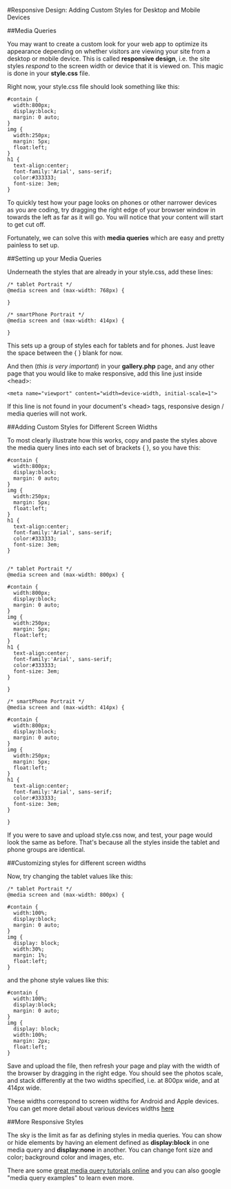 #Responsive Design: Adding Custom Styles for Desktop and Mobile Devices

##Media Queries

You may want to create a custom look for your web app to optimize its appearance depending on whether visitors are viewing your site from a desktop or mobile device. This is called **responsive design**, i.e. the site styles *respond* to the screen width or device that it is viewed on. This magic is done in your **style.css** file. 

Right now, your style.css file should look something like this:

```
#contain {
  width:800px;
  display:block;
  margin: 0 auto;
}
img {
  width:250px;
  margin: 5px;
  float:left;
}
h1 {
  text-align:center;
  font-family:'Arial', sans-serif;
  color:#333333;
  font-size: 3em;
}

```

To quickly test how your page looks on phones or other narrower devices as you are coding, try dragging the right edge of your browser window in towards the left as far as it will go. You will notice that your content will start to get cut off. 

Fortunately, we can solve this with **media queries** which are easy and pretty painless to set up. 

##Setting up your Media Queries

Underneath the styles that are already in your style.css, add these lines:

```
/* tablet Portrait */
@media screen and (max-width: 768px) {

}

/* smartPhone Portrait */
@media screen and (max-width: 414px) {

}
```
This sets up a group of styles each for tablets and for phones. Just leave the space between the {  } blank for now. 

And then (*this is very important*) in your **gallery.php** page, and any other page that you would like to make responsive, add this line just inside &lt;head&gt;: 
```
<meta name="viewport" content="width=device-width, initial-scale=1">
```
If this line is not found in your document's &lt;head&gt; tags, responsive design / media queries will not work. 

##Adding Custom Styles for Different Screen Widths 

To most clearly illustrate how this works, copy and paste the styles above the media query lines into each set of brackets { }, so you have this: 

```
#contain {
  width:800px;
  display:block;
  margin: 0 auto;
}
img {
  width:250px;
  margin: 5px;
  float:left;
}
h1 {
  text-align:center;
  font-family:'Arial', sans-serif;
  color:#333333;
  font-size: 3em;
}


/* tablet Portrait */
@media screen and (max-width: 800px) {

#contain {
  width:800px;
  display:block;
  margin: 0 auto;
}
img {
  width:250px;
  margin: 5px;
  float:left;
}
h1 {
  text-align:center;
  font-family:'Arial', sans-serif;
  color:#333333;
  font-size: 3em;
}

}

/* smartPhone Portrait */
@media screen and (max-width: 414px) {
	
#contain {
  width:800px;
  display:block;
  margin: 0 auto;
}
img {
  width:250px;
  margin: 5px;
  float:left;
}
h1 {
  text-align:center;
  font-family:'Arial', sans-serif;
  color:#333333;
  font-size: 3em;
}
	
}

```

If you were to save and upload style.css now, and test, your page would look the same as before. That's because all the styles inside the tablet and phone groups are identical. 

##Customizing styles for different screen widths

Now, try changing the tablet values like this:

```
/* tablet Portrait */
@media screen and (max-width: 800px) {

#contain {
  width:100%;
  display:block;
  margin: 0 auto;
}
img {
  display: block;
  width:30%;
  margin: 1%;
  float:left;
}

```

and the phone style values like this:

```
#contain {
  width:100%;
  display:block;
  margin: 0 auto;
}
img {
  display: block;
  width:100%;
  margin: 2px;
  float:left;
}

```

Save and upload the file, then refresh your page and play with the width of the browser by dragging in the right edge. You should see the photos scale, and stack differently at the two widths specified, i.e. at 800px wide, and at 414px wide. 

These widths correspond to screen widths for Android and Apple devices. You can get more detail about various devices widths [here](http://www.kylejlarson.com/blog/iphone-6-screen-size-web-design-tips/) 

##More Responsive Styles

The sky is the limit as far as defining styles in media queries. You can show or hide elements by having an element defined as **display:block** in one media query and **display:none** in another. You can change font size and color; background color and images, etc.

There are some [great media query tutorials online](http://www.w3schools.com/css/css_rwd_mediaqueries.asp) and you can also google "media query examples" to learn even more. 
